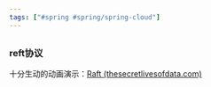 ```yaml
---
tags: ["#spring #spring/spring-cloud"]
---
```

## 



### reft协议

十分生动的动画演示：[Raft (thesecretlivesofdata.com)](https://thesecretlivesofdata.com/raft)